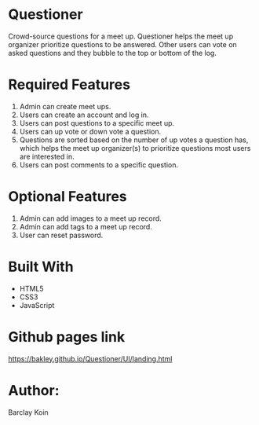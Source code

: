# Questioner
Crowd-source questions for a meet up.
Questioner helps the meet up organizer prioritize questions to be answered. Other users can vote on asked questions and they bubble to the top or bottom of the log.

# Required Features
1. Admin can create meet ups.
2. Users can create an account and log in.
3. Users can post questions to a specific meet up.
4. Users can up vote or down vote a question.
5. Questions are sorted based on the number of up votes a question has, which helps the meet up organizer(s) to prioritize questions most users are interested in.
6. Users can post comments to a specific question.

# Optional Features
1. Admin can add images to a meet up record.
2. Admin can add tags to a meet up record.
3. User can reset password.

# Built With

- HTML5
- CSS3
- JavaScript

# Github pages link
https://bakley.github.io/Questioner/UI/landing.html

# Author:
Barclay Koin
